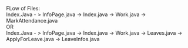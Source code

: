 FLow of Files:</br>
Index.Java - > InfoPage.java -> Index.java -> Work.java -> MarkAttendance.java </br>OR</br>
Index.Java - > InfoPage.java -> Index.java -> Work.java -> Leaves.java -> ApplyForLeave.java -> LeaveInfos.java
